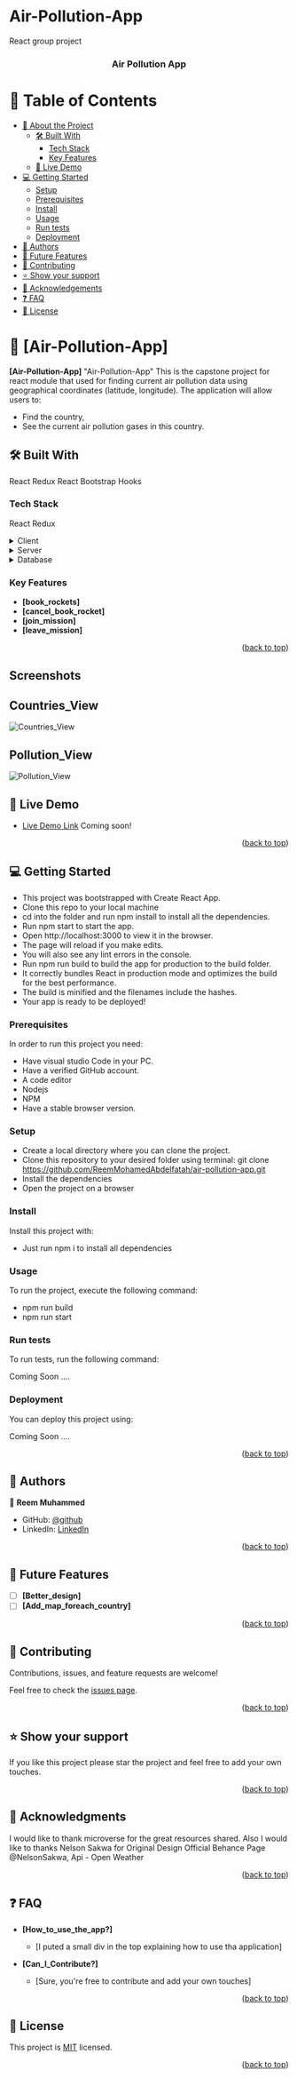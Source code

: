 # Air-Pollution-App
React group project
<a name="readme-top"></a>

<div align="center">
 
  <h3><b>Air Pollution App</b></h3>

</div>

# 📗 Table of Contents

- [📖 About the Project](#about-project)
  - [🛠 Built With](#built-with)
    - [Tech Stack](#tech-stack)
    - [Key Features](#key-features)
  - [🚀 Live Demo](#live-demo)
- [💻 Getting Started](#getting-started)
  - [Setup](#setup)
  - [Prerequisites](#prerequisites)
  - [Install](#install)
  - [Usage](#usage)
  - [Run tests](#run-tests)
  - [Deployment](#triangular_flag_on_post-deployment)
- [👥 Authors](#authors)
- [🔭 Future Features](#future-features)
- [🤝 Contributing](#contributing)
- [⭐️ Show your support](#support)
- [🙏 Acknowledgements](#acknowledgements)
- [❓ FAQ](#faq)
- [📝 License](#license)

# 📖 [Air-Pollution-App] <a name="about-project"></a>

**[Air-Pollution-App]** "Air-Pollution-App" This is the capstone project for react module that used for finding current air pollution data using geographical coordinates (latitude, longitude). The application will allow users to:
- Find the country,
- See the current air pollution gases in this country.

## 🛠 Built With 
<a name="built-with"> React </a>
<a name="built-with"> Redux </a>
<a name="built-with"> React Bootstrap</a>
<a name="built-with"> Hooks</a>

### Tech Stack 
<a name="tech-stack">React Redux</a>


<details>
  <summary>Client</summary>
  <ul>
    <li><a href="https://react.org/">React</a></li>
    <li><a href="https://css.org/">Redux</a></li>
    <li><a href="https://css.org/">React Bootstrap</a></li>
  </ul>
</details>

<details>
  <summary>Server</summary>
  <ul>
    <li>Render</li>
  </ul>
</details>

<details>
<summary>Database</summary>
  <ul>
   <li><a href="https://restcountries.com/">Restcountries API</a></li>
   <li><a href="https://openweathermap.org/api/air-pollution">OpenWeatherMap API</a></li>
  </ul>
</details>

### Key Features <a name="key-features"></a>

- **[book_rockets]**
- **[cancel_book_rocket]**
- **[join_mission]**
- **[leave_mission]**

<p align="right">(<a href="#readme-top">back to top</a>)</p>

## Screenshots

## Countries_View
![Countries_View](./src/assets/continents-screenshoot.png)

## Pollution_View
![Pollution_View](./src/assets/Pollution-screenshoot.png)

## 🚀 Live Demo <a name="live-demo"></a>

- [Live Demo Link](https://)
Coming soon!

<p align="right">(<a href="#readme-top">back to top</a>)</p>

## 💻 Getting Started <a name="getting-started"></a>

- This project was bootstrapped with Create React App.
- Clone this repo to your local machine 
- cd into the folder and run npm install to install all the dependencies.
- Run npm start to start the app.
- Open http://localhost:3000 to view it in the browser.
- The page will reload if you make edits.
- You will also see any lint errors in the console.
- Run npm run build to build the app for production to the build folder.
- It correctly bundles React in production mode and optimizes the build for the best performance.
- The build is minified and the filenames include the hashes.
- Your app is ready to be deployed!

### Prerequisites

In order to run this project you need:

- Have visual studio Code in your PC.
- Have a verified GitHub account.
- A code editor
- Nodejs
- NPM
- Have a stable browser version.

### Setup

- Create a local directory where you can clone the project.
- Clone this repository to your desired folder using terminal: 
git clone https://github.com/ReemMohamedAbdelfatah/air-pollution-app.git
- Install the dependencies
- Open the project on a browser

### Install

Install this project with:

- Just run npm i to install all dependencies

### Usage

To run the project, execute the following command:

- npm run build
- npm run start

### Run tests

To run tests, run the following command:

Coming Soon ....

### Deployment

You can deploy this project using:

Coming Soon ....

<p align="right">(<a href="#readme-top">back to top</a>)</p>

## 👥 Authors <a name="authors"></a>


👤 **Reem Muhammed**

- GitHub: [@github](https://github.com/ReemMohamedAbdelfatah)
- LinkedIn: [LinkedIn](https://www.linkedin.com/in/reem-muhammad-a07543116/)


<p align="right">(<a href="#readme-top">back to top</a>)</p>

## 🔭 Future Features <a name="future-features"></a>

- [ ] **[Better_design]**
- [ ] **[Add_map_foreach_country]**

<p align="right">(<a href="#readme-top">back to top</a>)</p>

## 🤝 Contributing <a name="contributing"></a>

Contributions, issues, and feature requests are welcome!

Feel free to check the [issues page](https://github.com/ReemMohamedAbdelfatah/air-pollution-app/issues).

<p align="right">(<a href="#readme-top">back to top</a>)</p>

## ⭐️ Show your support <a name="support"></a>


If you like this project please star the project and feel free to add your own touches.

<p align="right">(<a href="#readme-top">back to top</a>)</p>


## 🙏 Acknowledgments <a name="acknowledgements"></a>


I would like to thank microverse for the great resources shared. Also I would like to thanks Nelson Sakwa for Original Design Official Behance Page @NelsonSakwa, Api - Open Weather

<p align="right">(<a href="#readme-top">back to top</a>)</p>


## ❓ FAQ <a name="faq"></a>


- **[How_to_use_the_app?]**

  - [I puted a small div in the top explaining how to use tha application]

- **[Can_I_Contribute?]**

  - [Sure, you're free to contribute and add your own touches]

<p align="right">(<a href="#readme-top">back to top</a>)</p>


## 📝 License <a name="license"></a>

This project is [MIT](./LICENSE/MIT.md) licensed.

<p align="right">(<a href="#readme-top">back to top</a>)</p>
